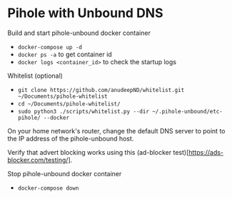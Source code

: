 # Pihole with Unbound DNS

Build and start pihole-unbound docker container
- ``docker-compose up -d`` 
- ``docker ps -a`` to get container id
- ``docker logs <container_id>`` to check the startup logs

Whitelist (optional)
- ``git clone https://github.com/anudeepND/whitelist.git ~/Documents/pihole-whitelist``
- ``cd ~/Documents/pihole-whitelist/``  
- ``sudo python3 ./scripts/whitelist.py --dir ~/.pihole-unbound/etc-pihole/ --docker``

On your home network's router, change the default DNS server to point to the IP address of the pihole-unbound host.

Verify that advert blocking works using this (ad-blocker test)[https://ads-blocker.com/testing/].

Stop pihole-unbound docker container
- ``docker-compose down``
